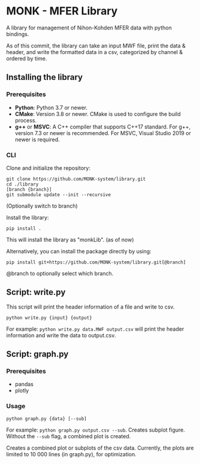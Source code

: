 # MONK - MFER Library

A library for management of Nihon-Kohden MFER data with python bindings.

As of this commit, the library can take an input MWF file, print the data & header, and write the formatted data in a csv, categorized by channel & ordered by time.

## Installing the library

### Prerequisites

- **Python**: Python 3.7 or newer.
- **CMake**: Version 3.8 or newer. CMake is used to configure the build process.
- **g++** or **MSVC**: A C++ compiler that supports C++17 standard. For g++, version 7.3 or newer is recommended. For MSVC, Visual Studio 2019 or newer is required.

### CLI

Clone and initialize the repository:

```
git clone https://github.com/MONK-system/library.git
cd ./library
[branch {branch}]
git submodule update --init --recursive
```

(Optionally switch to branch)

Install the library:

```
pip install .
```

This will install the library as "monkLib". (as of now)

Alternatively, you can install the package directly by using:

```
pip install git+https://github.com/MONK-system/library.git[@branch]
```

@branch to optionally select which branch.

## Script: write.py

This script will print the header information of a file and write to csv.

```
python write.py {input} {output}
```

For example: `python write.py data.MWF output.csv` will print the header information and write the data to output.csv.

## Script: graph.py

### Prerequisites

- pandas
- plotly

### Usage

```
python graph.py {data} [--sub]
```

For example: `python graph.py output.csv --sub`. Creates subplot figure. Without the `--sub` flag, a combined plot is created.

Creates a combined plot or subplots of the csv data. Currently, the plots are limited to 10 000 lines (in graph.py), for optimization.
